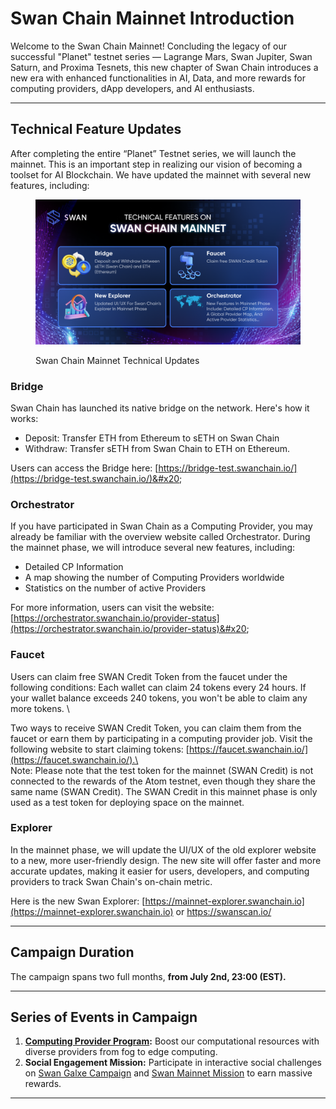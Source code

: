 # Swan Chain Mainnet Introduction

Welcome to the Swan Chain Mainnet! Concluding the legacy of our successful "Planet" testnet series — Lagrange Mars, Swan Jupiter, Swan Saturn, and Proxima Tesnets, this new chapter of Swan Chain introduces a new era with enhanced functionalities in AI, Data, and more rewards for computing providers, dApp developers, and AI enthusiasts.

***

## Technical Feature Updates

After completing the entire “Planet” Testnet series, we will launch the mainnet. This is an important step in realizing our vision of becoming a toolset for AI Blockchain. We have updated the mainnet with several new features, including:

<figure><img src="../.gitbook/assets/MicrosoftTeams-image (8).png" alt=""><figcaption><p>Swan Chain Mainnet Technical Updates </p></figcaption></figure>

### **Bridge**

Swan Chain has launched its native bridge on the network. Here's how it works:

* Deposit: Transfer ETH from Ethereum to sETH on Swan Chain
* Withdraw: Transfer sETH from Swan Chain to ETH on Ethereum.&#x20;

Users can access the Bridge here: [https://bridge-test.swanchain.io/](https://bridge-test.swanchain.io/)&#x20;

### **Orchestrator**

If you have participated in Swan Chain as a Computing Provider, you may already be familiar with the overview website called Orchestrator. During the mainnet phase, we will introduce several new features, including:

* Detailed CP Information
* A map showing the number of Computing Providers worldwide
* Statistics on the number of active Providers

For more information, users can visit the website: [https://orchestrator.swanchain.io/provider-status](https://orchestrator.swanchain.io/provider-status)&#x20;

### **Faucet**

Users can claim free SWAN Credit Token from the faucet under the following conditions: Each wallet can claim 24 tokens every 24 hours. If your wallet balance exceeds 240 tokens, you won't be able to claim any more tokens. \


Two ways to receive SWAN Credit Token, you can claim them from the faucet or earn them by participating in a computing provider job. Visit the following website to start claiming tokens: [https://faucet.swanchain.io/](https://faucet.swanchain.io/).\
\
Note: Please note that the test token for the mainnet (SWAN Credit) is not connected to the rewards of the Atom testnet, even though they share the same name (SWAN Credit). The SWAN Credit in this mainnet phase is only used as a test token for deploying space on the mainnet.

### **Explorer**

In the mainnet phase, we will update the UI/UX of the old explorer website to a new, more user-friendly design. The new site will offer faster and more accurate updates, making it easier for users, developers, and computing providers to track Swan Chain's on-chain metric.&#x20;

Here is the new Swan Explorer: [https://mainnet-explorer.swanchain.io](https://mainnet-explorer.swanchain.io) or [https://swanscan.io/ ](https://swanscan.io/)

***

## Campaign Duration

The campaign spans two full months, **from July 2nd, 23:00 (EST).**&#x20;

***

## Series of Events in Campaign

1. [**Computing Provider Program**](computing-provider-campaign.md)**:** Boost our computational resources with diverse providers from fog to edge computing.&#x20;
2. **Social Engagement Mission:** Participate in interactive social challenges on [Swan Galxe Campaign](galxe-campaign.md) and [Swan Mainnet Mission](swan-mainnet-mission.md) to earn massive rewards.

***

